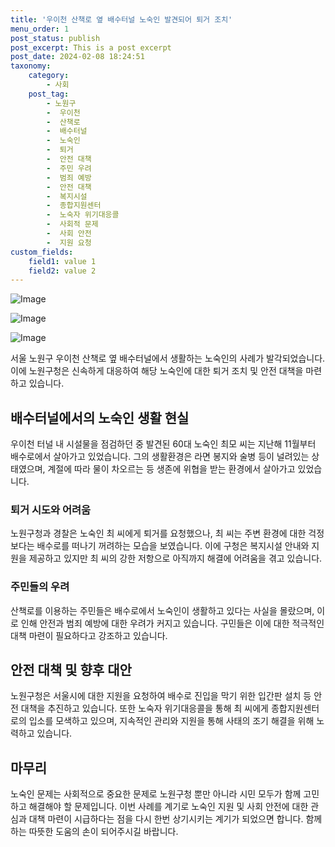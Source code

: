 ```yaml
---
title: '우이천 산책로 옆 배수터널 노숙인 발견되어 퇴거 조치'
menu_order: 1
post_status: publish
post_excerpt: This is a post excerpt
post_date: 2024-02-08 18:24:51
taxonomy:
    category:
        - 사회
    post_tag:
        - 노원구
        -  우이천
        -  산책로
        -  배수터널
        -  노숙인
        -  퇴거
        -  안전 대책
        -  주민 우려
        -  범죄 예방
        -  안전 대책
        -  복지시설
        -  종합지원센터
        -  노숙자 위기대응콜
        -  사회적 문제
        -  사회 안전
        -  지원 요청
custom_fields:
    field1: value 1
    field2: value 2
---
```


![Image](https://imgnews.pstatic.net/image/449/2024/02/08/0000267589_001_20240208135401601.jpg?type=w647)

![Image](https://imgnews.pstatic.net/image/449/2024/02/08/0000267589_002_20240208135401633.jpg?type=w647)

![Image](https://imgnews.pstatic.net/image/449/2024/02/08/0000267589_003_20240208135401647.jpg?type=w647)

서울 노원구 우이천 산책로 옆 배수터널에서 생활하는 노숙인의 사례가 발각되었습니다. 이에 노원구청은 신속하게 대응하여 해당 노숙인에 대한 퇴거 조치 및 안전 대책을 마련하고 있습니다.
## 배수터널에서의 노숙인 생활 현실
우이천 터널 내 시설물을 점검하던 중 발견된 60대 노숙인 최모 씨는 지난해 11월부터 배수로에서 살아가고 있었습니다. 그의 생활환경은 라면 봉지와 술병 등이 널려있는 상태였으며, 계절에 따라 물이 차오르는 등 생존에 위협을 받는 환경에서 살아가고 있었습니다.
### 퇴거 시도와 어려움
노원구청과 경찰은 노숙인 최 씨에게 퇴거를 요청했으나, 최 씨는 주변 환경에 대한 걱정보다는 배수로를 떠나기 꺼려하는 모습을 보였습니다. 이에 구청은 복지시설 안내와 지원을 제공하고 있지만 최 씨의 강한 저항으로 아직까지 해결에 어려움을 겪고 있습니다.
### 주민들의 우려
산책로를 이용하는 주민들은 배수로에서 노숙인이 생활하고 있다는 사실을 몰랐으며, 이로 인해 안전과 범죄 예방에 대한 우려가 커지고 있습니다. 구민들은 이에 대한 적극적인 대책 마련이 필요하다고 강조하고 있습니다.
## 안전 대책 및 향후 대안
노원구청은 서울시에 대한 지원을 요청하여 배수로 진입을 막기 위한 입간판 설치 등 안전 대책을 추진하고 있습니다. 또한 노숙자 위기대응콜을 통해 최 씨에게 종합지원센터로의 입소를 모색하고 있으며, 지속적인 관리와 지원을 통해 사태의 조기 해결을 위해 노력하고 있습니다.
## 마무리
노숙인 문제는 사회적으로 중요한 문제로 노원구청 뿐만 아니라 시민 모두가 함께 고민하고 해결해야 할 문제입니다. 이번 사례를 계기로 노숙인 지원 및 사회 안전에 대한 관심과 대책 마련이 시급하다는 점을 다시 한번 상기시키는 계기가 되었으면 합니다. 함께하는 따뜻한 도움의 손이 되어주시길 바랍니다.
